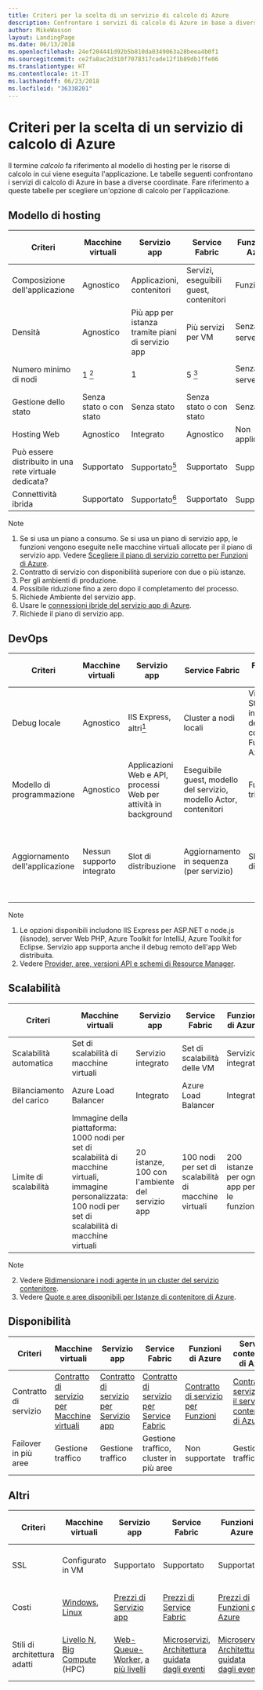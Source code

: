 ```yaml
---
title: Criteri per la scelta di un servizio di calcolo di Azure
description: Confrontare i servizi di calcolo di Azure in base a diverse coordinate
author: MikeWasson
layout: LandingPage
ms.date: 06/13/2018
ms.openlocfilehash: 24ef204441d92b5b810da0349063a28beea4b0f1
ms.sourcegitcommit: ce2fa8ac2d310f7078317cade12f1b89db1ffe06
ms.translationtype: HT
ms.contentlocale: it-IT
ms.lasthandoff: 06/23/2018
ms.locfileid: "36338201"
---
```

# <a name="criteria-for-choosing-an-azure-compute-service"></a>Criteri per la scelta di un servizio di calcolo di Azure

Il termine *calcolo* fa riferimento al modello di hosting per le risorse di calcolo in cui viene eseguita l'applicazione. Le tabelle seguenti confrontano i servizi di calcolo di Azure in base a diverse coordinate. Fare riferimento a queste tabelle per scegliere un'opzione di calcolo per l'applicazione.

## <a name="hosting-model"></a>Modello di hosting

| Criteri | Macchine virtuali | Servizio app | Service Fabric | Funzioni di Azure | Servizio contenitore di Azure | Istanze di contenitore | Azure Batch |
|----------|-----------------|-------------|----------------|-----------------|-------------------------|----------------|-------------|
| Composizione dell'applicazione | Agnostico | Applicazioni, contenitori | Servizi, eseguibili guest, contenitori | Funzioni | Contenitori | Contenitori | Scheduled jobs  |
| Densità | Agnostico | Più app per istanza tramite piani di servizio app | Più servizi per VM | Senza server <a href="#note1"><sup>1</sup></a> | Più contenitori per VM |Nessuna istanza dedicata | Più app per VM |
| Numero minimo di nodi | 1 <a href="#note2"><sup>2</sup></a>  | 1 | 5 <a href="#note3"><sup>3</sup></a> | Senza server <a href="#note1"><sup>1</sup></a> | 3 | Nessun nodo dedicato | 1 <a href="#note4"><sup>4</sup></a> |
| Gestione dello stato | Senza stato o con stato | Senza stato | Senza stato o con stato | Senza stato | Senza stato o con stato | Senza stato | Senza stato |
| Hosting Web | Agnostico | Integrato | Agnostico | Non applicabile | Agnostico | Agnostico | No  |
| Può essere distribuito in una rete virtuale dedicata? | Supportato | Supportato<a href="#note5"><sup>5</sup></a> | Supportato | Supportato<a href="#note5"><sup>5</sup></a> | Supportato | Non supportate | Supportato |
| Connettività ibrida | Supportato | Supportato<a href="#note6"><sup>6</sup></a>  | Supportato | Supportato<a href="#node7"><sup>7</sup></a> | Supportato | Non supportate | Supportato |

Note

1. <span id="note1">Se si usa un piano a consumo. Se si usa un piano di servizio app, le funzioni vengono eseguite nelle macchine virtuali allocate per il piano di servizio app. Vedere [Scegliere il piano di servizio corretto per Funzioni di Azure][function-plans].</span>
2. <span id="note2">Contratto di servizio con disponibilità superiore con due o più istanze.</span>
3. <span id="note3">Per gli ambienti di produzione.</span>
4. <span id="note4">Possibile riduzione fino a zero dopo il completamento del processo.</span>
5. <span id="note5">Richiede Ambiente del servizio app.</span>
6. <span id="note6">Usare le [connessioni ibride del servizio app di Azure][app-service-hybrid].</span>
7. <span id="note7">Richiede il piano di servizio app.</span>

## <a name="devops"></a>DevOps

| Criteri | Macchine virtuali | Servizio app | Service Fabric | Funzioni di Azure | Servizio contenitore di Azure | Istanze di contenitore | Azure Batch |
|----------|-----------------|-------------|----------------|-----------------|-------------------------|----------------|-------------|
| Debug locale | Agnostico | IIS Express, altri<a href="#note1b"><sup>1</sup></a> | Cluster a nodi locali | Visual Studio o interfaccia della riga di comando di Funzioni di Azure | Runtime del contenitore locale | Runtime del contenitore locale | Non supportate |
| Modello di programmazione | Agnostico | Applicazioni Web e API, processi Web per attività in background | Eseguibile guest, modello del servizio, modello Actor, contenitori | Funzioni con trigger | Agnostico | Agnostico | Applicazione della riga di comando |
| Aggiornamento dell'applicazione | Nessun supporto integrato | Slot di distribuzione | Aggiornamento in sequenza (per servizio) | Slot di distribuzione | Dipende dall'agente di orchestrazione. La maggior parte supporta gli aggiornamenti in sequenza | Aggiornare l'immagine del contenitore | Non applicabile |

Note

1. <span id="note1b">Le opzioni disponibili includono IIS Express per ASP.NET o node.js (iisnode), server Web PHP, Azure Toolkit for IntelliJ, Azure Toolkit for Eclipse. Servizio app supporta anche il debug remoto dell'app Web distribuita.</span>
2. <span id="note2b">Vedere [Provider, aree, versioni API e schemi di Resource Manager][resource-manager-supported-services].</span> 


## <a name="scalability"></a>Scalabilità

| Criteri | Macchine virtuali | Servizio app | Service Fabric | Funzioni di Azure | Servizio contenitore di Azure | Istanze di contenitore | Azure Batch |
|----------|-----------------|-------------|----------------|-----------------|-------------------------|----------------|-------------|
| Scalabilità automatica | Set di scalabilità di macchine virtuali | Servizio integrato | Set di scalabilità delle VM | Servizio integrato | Non supportate | Non supportate | N/D |
| Bilanciamento del carico | Azure Load Balancer | Integrato | Azure Load Balancer | Integrato | Azure Load Balancer |  Nessun supporto integrato | Azure Load Balancer |
| Limite di scalabilità | Immagine della piattaforma: 1000 nodi per set di scalabilità di macchine virtuali, immagine personalizzata: 100 nodi per set di scalabilità di macchine virtuali | 20 istanze, 100 con l'ambiente del servizio app | 100 nodi per set di scalabilità di macchine virtuali | 200 istanze per ogni app per le funzioni | 100 <a href="#note2c"><sup>1</sup></a> |20 gruppi di contenitori per sottoscrizione per impostazione predefinita. Contattare il servizio clienti per aumentare il limite. <a href="#note3c"><sup>2</sup></a> | Limite di 20 core per impostazione predefinita. Contattare il servizio clienti per aumentare il limite. |

Note

2. <span id="note1c">Vedere [Ridimensionare i nodi agente in un cluster del servizio contenitore][scale-acs]</span>.
3. <span id="note2c">Vedere [Quote e aree disponibili per Istanze di contenitore di Azure](/azure/container-instances/container-instances-quotas).</span>


## <a name="availability"></a>Disponibilità

| Criteri | Macchine virtuali | Servizio app | Service Fabric | Funzioni di Azure | Servizio contenitore di Azure | Istanze di contenitore | Azure Batch |
|----------|-----------------|-------------|----------------|-----------------|-------------------------|----------------|-------------|
| Contratto di servizio | [Contratto di servizio per Macchine virtuali][sla-vm] | [Contratto di servizio per Servizio app][sla-app-service] | [Contratto di servizio per Service Fabric][sla-sf] | [Contratto di servizio per Funzioni][sla-functions] | [Contratto di servizio per il servizio contenitore di Azure][sla-acs] | [Contratto di servizio per le istanze di contenitore](https://azure.microsoft.com/support/legal/sla/container-instances/) | [Contratto di servizio per Azure Batch][sla-batch] |
| Failover in più aree | Gestione traffico | Gestione traffico | Gestione traffico, cluster in più aree | Non supportate  | Gestione traffico | Non supportate | Non supportato |

## <a name="other"></a>Altri

| Criteri | Macchine virtuali | Servizio app | Service Fabric | Funzioni di Azure | Servizio contenitore di Azure | Istanze di contenitore | Azure Batch |
|----------|-----------------|-------------|----------------|-----------------|-------------------------|----------------|-------------|
| SSL | Configurato in VM | Supportato | Supportato  | Supportato | Configurato in VM | Supportato con un contenitore collaterale | Supportato |
| Costi | [Windows][cost-windows-vm], [Linux][cost-linux-vm] | [Prezzi di Servizio app][cost-app-service] | [Prezzi di Service Fabric][cost-service-fabric] | [Prezzi di Funzioni di Azure][cost-functions] | [Prezzi del servizio contenitore di Azure][cost-acs] | [Prezzi delle istanze di contenitore](https://azure.microsoft.com/pricing/details/container-instances/) | [Prezzi di Azure Batch][cost-batch]
| Stili di architettura adatti | [Livello N][n-tier], [Big Compute][big-compute] (HPC) | [Web-Queue-Worker][w-q-w], [a più livelli][n-tier] | [Microservizi][microservices], [Architettura guidata dagli eventi][event-driven] | [Microservizi][microservices], [Architettura guidata dagli eventi][event-driven] | [Microservizi][microservices], [Architettura guidata dagli eventi][event-driven] | [Microservizi][microservices], automazione delle attività, processi batch  | [Big Compute][big-compute] (HPC) |

[cost-linux-vm]: https://azure.microsoft.com/pricing/details/virtual-machines/linux/
[cost-windows-vm]: https://azure.microsoft.com/pricing/details/virtual-machines/windows/
[cost-app-service]: https://azure.microsoft.com/pricing/details/app-service/
[cost-service-fabric]: https://azure.microsoft.com/pricing/details/service-fabric/
[cost-functions]: https://azure.microsoft.com/pricing/details/functions/
[cost-acs]: https://azure.microsoft.com/pricing/details/container-service/
[cost-batch]: https://azure.microsoft.com/pricing/details/batch/

[function-plans]: /azure/azure-functions/functions-scale
[sla-acs]: https://azure.microsoft.com/support/legal/sla/container-service/
[sla-app-service]: https://azure.microsoft.com/support/legal/sla/app-service/
[sla-batch]: https://azure.microsoft.com/support/legal/sla/batch/
[sla-functions]: https://azure.microsoft.com/support/legal/sla/functions/
[sla-sf]: https://azure.microsoft.com/support/legal/sla/service-fabric/
[sla-vm]: https://azure.microsoft.com/support/legal/sla/virtual-machines/

[resource-manager-supported-services]: /azure/azure-resource-manager/resource-manager-supported-services
[scale-acs]: /azure/container-service/kubernetes/container-service-scale#scaling-considerations

[n-tier]: ../architecture-styles/n-tier.md
[w-q-w]: ../architecture-styles/web-queue-worker.md
[microservices]: ../architecture-styles/microservices.md
[event-driven]: ../architecture-styles/event-driven.md
[big-date]: ../architecture-styles/big-data.md
[big-compute]: ../architecture-styles/big-compute.md

[app-service-hybrid]: /azure/app-service/app-service-hybrid-connections